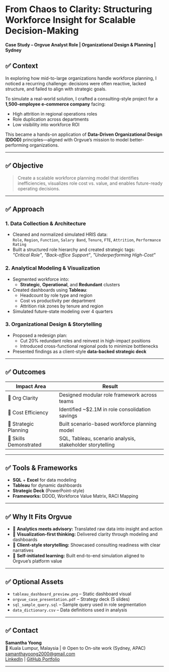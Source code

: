 #  From Chaos to Clarity: Structuring Workforce Insight for Scalable Decision-Making

**Case Study – Orgvue Analyst Role | Organizational Design & Planning | Sydney**

## ✅ Context

In exploring how mid-to-large organizations handle workforce planning, I noticed a recurring challenge: decisions were often reactive, lacked structure, and failed to align with strategic goals.  

To simulate a real-world solution, I crafted a consulting-style project for a **1,500-employee e-commerce company** facing:

- High attrition in regional operations roles  
- Role duplication across departments  
- Low visibility into workforce ROI  

This became a hands-on application of **Data-Driven Organizational Design (DDOD)** principles—aligned with Orgvue’s mission to model better-performing organizations.

---

## ✅ Objective

> Create a scalable workforce planning model that identifies inefficiencies, visualizes role cost vs. value, and enables future-ready operating decisions.

---

## ✅ Approach

### 1. Data Collection & Architecture

- Cleaned and normalized simulated HRIS data:  
  `Role`, `Region`, `Function`, `Salary Band`, `Tenure`, `FTE`, `Attrition`, `Performance Rating`
- Built a structured role hierarchy and created strategic tags:  
  *"Critical Role"*, *"Back-office Support"*, *"Underperforming High-Cost"*

### 2. Analytical Modeling & Visualization

- Segmented workforce into:
  - **Strategic**, **Operational**, and **Redundant** clusters
- Created dashboards using **Tableau**:
  - Headcount by role type and region  
  - Cost vs productivity per department  
  - Attrition risk zones by tenure and region
- Simulated future-state modeling over 4 quarters

### 3. Organizational Design & Storytelling

- Proposed a redesign plan:
  - Cut 20% redundant roles and reinvest in high-impact positions  
  - Introduced cross-functional regional pods to minimize bottlenecks
- Presented findings as a client-style **data-backed strategic deck**

---

## ✅ Outcomes

| Impact Area              | Result |
|--------------------------|--------|
| 📌 Org Clarity            | Designed modular role framework across teams |
| 📌 Cost Efficiency        | Identified ~$2.1M in role consolidation savings |
| 📌 Strategic Planning     | Built scenario-based workforce planning model |
| 📌 Skills Demonstrated    | SQL, Tableau, scenario analysis, stakeholder storytelling |

---

## ✅ Tools & Frameworks

- **SQL** + **Excel** for data modeling  
- **Tableau** for dynamic dashboards  
- **Strategic Deck** (PowerPoint-style)  
- **Frameworks:** DDOD, Workforce Value Matrix, RACI Mapping

---

## ✅ Why It Fits Orgvue

- 📌 **Analytics meets advisory:** Translated raw data into insight and action  
- 📌 **Visualization-first thinking:** Delivered clarity through modeling and dashboards  
- 📌 **Client-style storytelling:** Showcased consulting readiness with clear narratives  
- 📌 **Self-initiated learning:** Built end-to-end simulation aligned to Orgvue’s platform value  

---

## ✅ Optional Assets

- `tableau_dashboard_preview.png` – Static dashboard visual  
- `orgvue_case_presentation.pdf` – Strategy deck (5 slides)  
- `sql_sample_query.sql` – Sample query used in role segmentation  
- `data_dictionary.csv` – Data definitions used in analysis  

---

## ✅ Contact

**Samantha Yoong**  
📌 Kuala Lumpur, Malaysia | 🌐 Open to On-site work (Sydney, APAC)  
samanthayoong2000@gmail.com  
[LinkedIn](https://www.linkedin.com/in/samantha-yoong-8551b4226/) | [GitHub Portfolio](https://samanthayoong.github.io/my-portfolio/)

---

